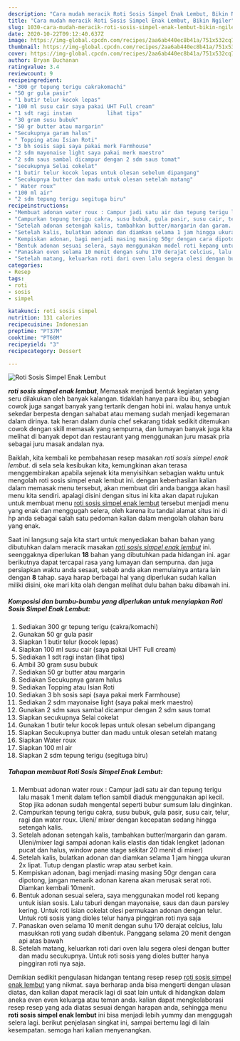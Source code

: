 ```yaml
---
description: "Cara mudah meracik Roti Sosis Simpel Enak Lembut, Bikin Ngiler"
title: "Cara mudah meracik Roti Sosis Simpel Enak Lembut, Bikin Ngiler"
slug: 1030-cara-mudah-meracik-roti-sosis-simpel-enak-lembut-bikin-ngiler
date: 2020-10-22T09:12:40.637Z
image: https://img-global.cpcdn.com/recipes/2aa6ab440ec8b41a/751x532cq70/roti-sosis-simpel-enak-lembut-foto-resep-utama.jpg
thumbnail: https://img-global.cpcdn.com/recipes/2aa6ab440ec8b41a/751x532cq70/roti-sosis-simpel-enak-lembut-foto-resep-utama.jpg
cover: https://img-global.cpcdn.com/recipes/2aa6ab440ec8b41a/751x532cq70/roti-sosis-simpel-enak-lembut-foto-resep-utama.jpg
author: Bryan Buchanan
ratingvalue: 3.4
reviewcount: 9
recipeingredient:
- "300 gr tepung terigu cakrakomachi"
- "50 gr gula pasir"
- "1 butir telur kocok lepas"
- "100 ml susu cair saya pakai UHT Full cream"
- "1 sdt ragi instan           lihat tips"
- "30 gram susu bubuk"
- "50 gr butter atau margarin"
- "Secukupnya garam halus"
- " Topping atau Isian Roti"
- "3 bh sosis sapi saya pakai merk Farmhouse"
- "2 sdm mayonaise light saya pakai merk maestro"
- "2 sdm saus sambal dicampur dengan 2 sdm saus tomat"
- "secukupnya Selai cokelat"
- "1 butir telur kocok lepas untuk olesan sebelum dipangang"
- "Secukupnya butter dan madu untuk olesan setelah matang"
- " Water roux"
- "100 ml air"
- "2 sdm tepung terigu segituga biru"
recipeinstructions:
- "Membuat adonan water roux : Campur jadi satu air dan tepung terigu lalu masak 1 menit dalam teflon sambil diaduk menggunakan api kecil. Stop jika adonan sudah mengental seperti bubur sumsum lalu dinginkan."
- "Campurkan tepung terigu cakra, susu bubuk, gula pasir, susu cair, telur, ragi dan water roux. Uleni/ mixer dengan kecepatan sedang hingga setengah kalis."
- "Setelah adonan setengah kalis, tambahkan butter/margarin dan garam. Uleni/mixer lagi sampai adonan kalis elastis dan tidak lengket (adonan pucat dan halus, window pane stage sekitar 20 menit di mixer)"
- "Setelah kalis, bulatkan adonan dan diamkan selama 1 jam hingga ukuran 2x lipat. Tutup dengan plastic wrap atau serbet kain."
- "Kempiskan adonan, bagi menjadi masing masing 50gr dengan cara dipotong, jangan menarik adonan karena akan merusak serat roti. Diamkan kembali 10menit."
- "Bentuk adonan sesuai selera, saya menggunakan model roti kepang untuk isian sosis. Lalu taburi dengan mayonaise, saus dan daun parsley kering. Untuk roti isian cokelat olesi permukaan adonan dengan telur. Untuk roti sosis yang dioles telur hanya pinggiran roti nya saja"
- "Panaskan oven selama 10 menit dengan suhu 170 derajat celcius, lalu masukkan roti yang sudah dibentuk. Panggang selama 20 menit dengan api atas bawah"
- "Setelah matang, keluarkan roti dari oven lalu segera olesi dengan butter dan madu secukupnya. Untuk roti sosis yang dioles butter hanya pinggiran roti nya saja."
categories:
- Resep
tags:
- roti
- sosis
- simpel

katakunci: roti sosis simpel 
nutrition: 131 calories
recipecuisine: Indonesian
preptime: "PT37M"
cooktime: "PT60M"
recipeyield: "3"
recipecategory: Dessert

---
```



![Roti Sosis Simpel Enak Lembut](https://img-global.cpcdn.com/recipes/2aa6ab440ec8b41a/751x532cq70/roti-sosis-simpel-enak-lembut-foto-resep-utama.jpg)

<b><i>roti sosis simpel enak lembut</i></b>, Memasak menjadi bentuk kegiatan yang seru dilakukan oleh banyak kalangan. tidaklah hanya para ibu ibu, sebagian cowok juga sangat banyak yang tertarik dengan hobi ini. walau hanya untuk sekedar berpesta dengan sahabat atau memang sudah menjadi kegemaran dalam dirinya. tak heran dalam dunia chef sekarang tidak sedikit ditemukan cowok dengan skill memasak yang sempurna, dan lumayan banyak juga kita melihat di banyak depot dan restaurant yang menggunakan juru masak pria sebagai juru masak andalan nya.

Baiklah, kita kembali ke pembahasan resep masakan <i>roti sosis simpel enak lembut</i>. di sela sela kesibukan kita, kemungkinan akan terasa menggembirakan apabila sejenak kita menyisihkan sebagian waktu untuk mengolah roti sosis simpel enak lembut ini. dengan keberhasilan kalian dalam memasak menu tersebut, akan membuat diri anda bangga akan hasil menu kita sendiri. apalagi disini dengan situs ini kita akan dapat rujukan untuk membuat menu <u>roti sosis simpel enak lembut</u> tersebut menjadi menu yang enak dan menggugah selera, oleh karena itu tandai alamat situs ini di hp anda sebagai salah satu pedoman kalian dalam mengolah olahan baru yang enak.




Saat ini langsung saja kita start untuk menyediakan bahan bahan yang dibutuhkan dalam meracik masakan <u><i>roti sosis simpel enak lembut</i></u> ini. seenggaknya diperlukan <b>18</b> bahan yang dibutuhkan pada hidangan ini. agar berikutnya dapat tercapai rasa yang lumayan dan sempurna. dan juga persiapkan waktu anda sesaat, sebab anda akan memulainya antara lain dengan <b>8</b> tahap. saya harap berbagai hal yang diperlukan sudah kalian miliki disini, oke mari kita olah dengan melihat dulu bahan baku dibawah ini.

<!--inarticleads1-->

##### Komposisi dan bumbu-bumbu yang diperlukan untuk menyiapkan Roti Sosis Simpel Enak Lembut:

1. Sediakan 300 gr tepung terigu (cakra/komachi)
1. Gunakan 50 gr gula pasir
1. Siapkan 1 butir telur (kocok lepas)
1. Siapkan 100 ml susu cair (saya pakai UHT Full cream)
1. Sediakan 1 sdt ragi instan           (lihat tips)
1. Ambil 30 gram susu bubuk
1. Sediakan 50 gr butter atau margarin
1. Sediakan Secukupnya garam halus
1. Sediakan  Topping atau Isian Roti
1. Sediakan 3 bh sosis sapi (saya pakai merk Farmhouse)
1. Sediakan 2 sdm mayonaise light (saya pakai merk maestro)
1. Gunakan 2 sdm saus sambal dicampur dengan 2 sdm saus tomat
1. Siapkan secukupnya Selai cokelat
1. Gunakan 1 butir telur kocok lepas untuk olesan sebelum dipangang
1. Siapkan Secukupnya butter dan madu untuk olesan setelah matang
1. Siapkan  Water roux
1. Siapkan 100 ml air
1. Siapkan 2 sdm tepung terigu (segituga biru)




<!--inarticleads2-->

##### Tahapan membuat Roti Sosis Simpel Enak Lembut:

1. Membuat adonan water roux : Campur jadi satu air dan tepung terigu lalu masak 1 menit dalam teflon sambil diaduk menggunakan api kecil. Stop jika adonan sudah mengental seperti bubur sumsum lalu dinginkan.
1. Campurkan tepung terigu cakra, susu bubuk, gula pasir, susu cair, telur, ragi dan water roux. Uleni/ mixer dengan kecepatan sedang hingga setengah kalis.
1. Setelah adonan setengah kalis, tambahkan butter/margarin dan garam. Uleni/mixer lagi sampai adonan kalis elastis dan tidak lengket (adonan pucat dan halus, window pane stage sekitar 20 menit di mixer)
1. Setelah kalis, bulatkan adonan dan diamkan selama 1 jam hingga ukuran 2x lipat. Tutup dengan plastic wrap atau serbet kain.
1. Kempiskan adonan, bagi menjadi masing masing 50gr dengan cara dipotong, jangan menarik adonan karena akan merusak serat roti. Diamkan kembali 10menit.
1. Bentuk adonan sesuai selera, saya menggunakan model roti kepang untuk isian sosis. Lalu taburi dengan mayonaise, saus dan daun parsley kering. Untuk roti isian cokelat olesi permukaan adonan dengan telur. Untuk roti sosis yang dioles telur hanya pinggiran roti nya saja
1. Panaskan oven selama 10 menit dengan suhu 170 derajat celcius, lalu masukkan roti yang sudah dibentuk. Panggang selama 20 menit dengan api atas bawah
1. Setelah matang, keluarkan roti dari oven lalu segera olesi dengan butter dan madu secukupnya. Untuk roti sosis yang dioles butter hanya pinggiran roti nya saja.




Demikian sedikit pengulasan hidangan tentang resep resep <u>roti sosis simpel enak lembut</u> yang nikmat. saya berharap anda bisa mengerti dengan ulasan diatas, dan kalian dapat meracik lagi di saat lain untuk di hidangkan dalam aneka even even keluarga atau teman anda. kalian dapat mengkolaborasi resep resep yang ada diatas sesuai dengan harapan anda, sehingga menu <b>roti sosis simpel enak lembut</b> ini bisa menjadi lebih yummy dan menggugah selera lagi. berikut penjelasan singkat ini, sampai bertemu lagi di lain kesempatan. semoga hari kalian menyenangkan.
